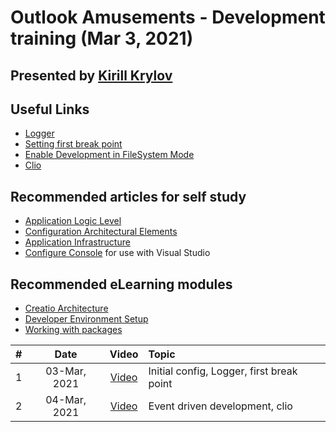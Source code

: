 # Outlook Amusements - Development training (Mar 3, 2021)
## Presented by **[Kirill Krylov][instructor]**

## Useful Links
- [Logger][logger]
- [Setting first break point ][breakpoint]
- [Enable Development in FileSystem Mode][file-system-mode]
- [Clio][clio]


## Recommended articles for self study
- [Application Logic Level][aAppLevel]
- [Configuration Architectural Elements][aArchitecture]
- [Application Infrastructure][aInfrastructure]
- [Configure Console][aWscUtil] for use with Visual Studio

## Recommended eLearning modules
- [Creatio Architecture][eArchitecture]
- [Developer Environment Setup][eDeveloperEnvironmentSetup]
- [Working with packages][eWorkingWithPackages]



|#|Date|Video|Topic|
|:--:|:--:|:--:|:--|
|1|03-Mar, 2021|[Video][d1v]|Initial config, Logger, first break point|
|2|04-Mar, 2021|[Video][d2v]|Event driven development, clio|
<!-- 
|3|05-Mar, 2021|[Video][d3v]|Topic|
|4|06-Mar, 2021|[Video][d4v]|Topic|
|5|07-Mar, 2021|[Video][d5v]|Topic|
|6|08-Mar, 2021|[Video][d6v]|Topic|
|7|09-Mar, 2021|[Video][d7v]|Topic|
|8|10-Mar, 2021|[Video][d8v]|Topic|
|9|11-Mar, 2021|[Video][d9v]|Topic|
|10|12-Mar, 2021|[Video][d10v]|Topic| 
-->


<!-- Named Links Use Play URL -->
[d1v]: https://creatio-global.zoom.us/rec/play/nkJwtMO6rt0izHt7NeN6ukOgP2YUvEwCackAVNI6a-4vdoU_Ag9tQY3Wc9I8IqZh7pmbTYLutScSF2Cl.AZxnbduePnhtfAqz
[d2v]: https://creatio-global.zoom.us/rec/play/wWDVeDa-_joEDnMZACtS-haUIkH1jlv0snrtTUz4wvGGqE6cEigHw0SfoNqAyhvjbwEaTUg-vUHFia9S.V5xOTpdxDra5YSsr


<!-- Useful Links  -->
[logger]: https://github.com/Academy-Creatio/TrainingProgramm/wiki/Custom-Logging-with-NLog
[file-system-mode]:https://github.com/Academy-Creatio/TrainingProgramm/wiki/Enable-development-in-FileSystem-Mode
[breakpoint]: https://github.com/Academy-Creatio/TrainingProgramm/wiki/First-Break-Point


<!-- Named Tools-->
[vs]:https://visualstudio.microsoft.com/
[vsc]:https://code.visualstudio.com/
[mssms]:https://docs.microsoft.com/en-us/sql/ssms/download-sql-server-management-studio-ssms?view=sql-server-ver15
[gitHubDesktop]:https://desktop.github.com/

[Clio]:https://github.com/Advance-Technologies-Foundation/clio/blob/master/README.md
[CreatioSDK]:https://www.nuget.org/packages/CreatioSDK/

[Postman]: https://www.postman.com/
[PostmanCollection]: https://documenter.getpostman.com/view/10204500/SzYevvmF?version=latest



<!-- Named eLearning-->
[eArchitecture]: https://academy.creatio.com/online-courses/creatio-architecture
[eDeveloperEnvironmentSetup]: https://academy.creatio.com/online-courses/developer-environment-setup
[eWorkingWithPackages]: https://academy.creatio.com/online-courses/working-packages-creatio



<!-- Named Articles-->
[aAppLevel]: https://academy.creatio.com/documents/technic-sdk/7-15/introduction-2
[aInfrastructure]:https://academy.creatio.com/documents/technic-sdk/7-15/application-infrastructure
[awscu]: https://academy.creatio.com/documents/technic-sdk/7-15/workspaceconsole-utility
[aArchitecture]:https://academy.creatio.com/documents/technic-sdk/7-15/configuration-architectural-elements
[aWscUtil]:https://academy.creatio.com/documents/technic-sdk/7-15/workspaceconsole-utility
[aDataBinding]: https://academy.creatio.com/documents/technic-sdk/7-16/binding-data-packages



[instructor]: https://github.com/Academy-Creatio/TrainingProgramm/wiki/Kirill-Krylov,-CPA